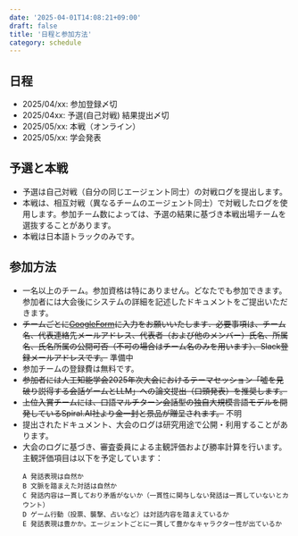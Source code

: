 ```yaml
---
date: '2025-04-01T14:08:21+09:00'
draft: false
title: '日程と参加方法'
category: schedule
---
```



## 日程
- 2025/04/xx:   参加登録〆切
- 2025/04xx:    予選(自己対戦) 結果提出〆切
- 2025/05/xx:   本戦（オンライン）
- 2025/05/xx:   学会発表

## 予選と本戦
- 予選は自己対戦（自分の同じエージェント同士）の対戦ログを提出します。
- 本戦は、相互対戦（異なるチームのエージェント同士）で対戦したログを使用します。参加チーム数によっては、予選の結果に基づき本戦出場チームを選抜することがあります。
- 本戦は日本語トラックのみです。

## 参加方法
- 一名以上のチーム。参加資格は特にありません。どなたでも参加できます。参加者には大会後にシステムの詳細を記述したドキュメントをご提出いただきます。
- ~~チームごとに[GoogleForm](https://aiwolfdial.github.io/aiwolf-nlp/)に入力をお願いいたします．必要事項は、チーム名、代表連絡先メールアドレス、代表者（および他のメンバー）氏名、所属名、氏名所属の公開可否（不可の場合はチーム名のみを用います）、Slack登録メールアドレスです。~~ 準備中
- 参加チームの登録費は無料です。
- ~~参加者には人工知能学会2025年次大会におけるテーマセッション「噓を見破り説得する会話ゲームとLLM」への論文提出（口頭発表）を推奨します。~~
- ~~上位入賞チームには、口語マルチターン会話型の独自大規模言語モデルを開発しているSpiral.AI社より金一封と景品が贈呈されます。~~ 不明
- 提出されたドキュメント、大会のログは研究用途で公開・利用することがあります。
- 大会のログに基づき、審査委員による主観評価および勝率計算を行います。主観評価項目は以下を予定しています：
    ```
    A 発話表現は自然か
    B 文脈を踏まえた対話は自然か
    C 発話内容は一貫しており矛盾がないか（一貫性に関与しない発話は一貫していないとカウント）
    D ゲーム行動（投票、襲撃、占いなど）は対話内容を踏まえているか
    E 発話表現は豊かか。エージェントごとに一貫して豊かなキャラクター性が出ているか
    ```